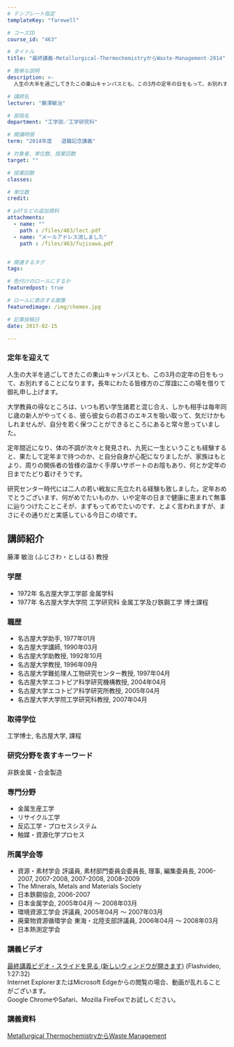 ```yaml
---
# テンプレート指定
templateKey: "farewell"

# コースID
course_id: "463"

# タイトル
title: "最終講義-Metallurgical-ThermochemistryからWaste-Management-2014"

# 簡単な説明
description: >-
  人生の大半を過ごしてきたこの東山キャンパスとも、この3月の定年の日をもって、お別れすることになります。長年にわたる皆様方のご厚誼にこの場を借りて御礼申し上げます。 大学教員の得なところは、いつ...

# 講師名
lecturer: "藤澤敏治"

# 部局名
department: "工学部／工学研究科"

# 開講時限
term: "2014年度	退職記念講義"

# 対象者、単位数、授業回数
target: ""

# 授業回数
classes: 

# 単位数
credit: 

# pdfなどの追加資料
attachments: 
  - name: "" 
    path : /files/463/lect.pdf
  - name: "メールアドレス消しました" 
    path : /files/463/fujisawa.pdf


# 関連するタグ
tags:

# 色付けのロールにするか
featuredpost: true

# ロールに表示する画像
featuredimage: /img/chemex.jpg

# 記事投稿日
date: 2017-02-15

---
```

### 定年を迎えて 

人生の大半を過ごしてきたこの東山キャンパスとも、この3月の定年の日をもって、お別れすることになります。長年にわたる皆様方のご厚誼にこの場を借りて御礼申し上げます。 

大学教員の得なところは、いつも若い学生諸君と混じ合え、しかも相手は毎年同じ歳の新人がやってくる、彼ら彼女らの若さのエキスを吸い取って、気だけかもしれませんが、自分を若く保つことができるところにあると常々思っていました。 

定年間近になり、体の不調が次々と発見され、九死に一生ということも経験すると、果たして定年まで持つのか、と自分自身が心配になりましたが、家族はもとより、周りの関係者の皆様の温かく手厚いサポートのお陰もあり、何とか定年の日までたどり着けそうです。 

研究センター時代には二人の若い戦友に先立たれる経験も致しました。定年おめでとうございます、何がめでたいものか、いや定年の日まで健康に恵まれて無事に辿りつけたことこそが、まずもってめでたいのです、とよく言われますが、まさにその通りだと実感している今日この頃です。
## 講師紹介

藤澤 敏治 (ふじさわ・としはる) 教授

### 学歴

  * 1972年 名古屋大学工学部 金属学科
  * 1977年 名古屋大学大学院 工学研究科 金属工学及び鉄鋼工学 博士課程

### 職歴

  * 名古屋大学助手, 1977年01月
  * 名古屋大学講師, 1990年03月
  * 名古屋大学助教授, 1992年10月
  * 名古屋大学教授, 1996年09月
  * 名古屋大学難処理人工物研究センター教授, 1997年04月
  * 名古屋大学エコトピア科学研究機構教授, 2004年04月
  * 名古屋大学エコトピア科学研究所教授, 2005年04月
  * 名古屋大学大学院工学研究科教授, 2007年04月

### 取得学位

工学博士, 名古屋大学, 課程

### 研究分野を表すキーワード

非鉄金属・合金製造

### 専門分野

  * 金属生産工学
  * リサイクル工学
  * 反応工学・プロセスシステム
  * 触媒・資源化学プロセス

### 所属学会等

  * 資源・素材学会 評議員, 素材部門委員会委員長, 理事, 編集委員長, 2006-2007, 2007-2008, 2007-2008, 2008-2009
  * The Minerals, Metals and Materials Society
  * 日本鉄鋼協会, 2006-2007
  * 日本金属学会, 2005年04月 ～ 2008年03月
  * 環境資源工学会 評議員, 2005年04月 ～ 2007年03月
  * 廃棄物資源循環学会 東海・北陸支部評議員, 2006年04月 ～ 2008年03月
  * 日本熱測定学会
### 講義ビデオ

[最終講義ビデオ・スライドを見る (新しいウィンドウが開きます)](http://nuvideo.media.nagoya-u.ac.jp/embed/aca15e98507a86ca663505a762288252437c84f0) (Flashvideo, 1:27:32)  
Internet ExplorerまたはMicrosoft Edgeからの閲覧の場合、動画が乱れることがございます。  
Google ChromeやSafari、Mozilla FireFoxでお試しください。 

### 講義資料


[Metallurgical ThermochemistryからWaste Management](/files/463/fujisawa.pdf) 
